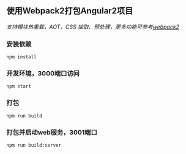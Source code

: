 ## 使用Webpack2打包Angular2项目

*支持模块热重载，AOT，CSS 抽取、预处理，更多功能可参考[webpack2](https://webpack.js.org/)*

 
### 安装依赖

``npm install``

### 开发环境，3000端口访问
``npm start``

### 打包
``npm run build``

### 打包并启动web服务，3001端口
``npm run build:server``

